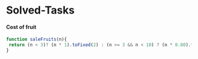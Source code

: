 # Solved-Tasks
#### Cost of fruit

````javascript
function saleFruits(n){
 return (n < 3)? (n * 1).toFixed(2) : (n >= 3 && n < 10) ? (n * 0.80).toFixed(2) :(n *0.60).toFixed(2);
}

````




